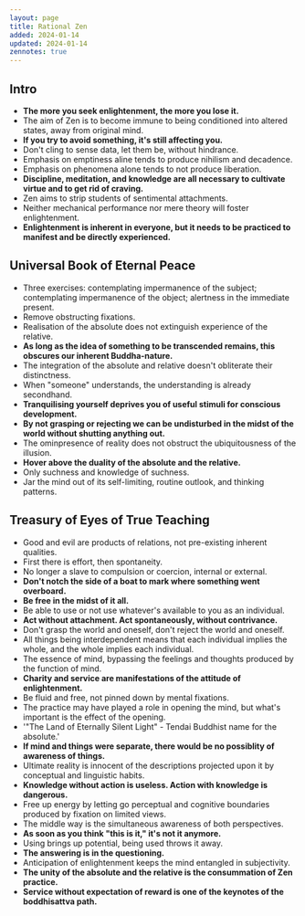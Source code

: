 ```yaml
---
layout: page
title: Rational Zen
added: 2024-01-14
updated: 2024-01-14
zennotes: true
---
```


## Intro

- **The more you seek enlightenment, the more you lose it.**
- The aim of Zen is to become immune to being conditioned into altered states, away from original mind.
- **If you try to avoid something, it's still affecting you.**
- Don't cling to sense data, let them be, without hindrance.
- Emphasis on emptiness aline tends to produce nihilism and decadence.
- Emphasis on phenomena alone tends to not produce liberation.
- **Discipline, meditation, and knowledge are all necessary to cultivate virtue and to get rid of craving.**
- Zen aims to strip students of sentimental attachments.
- Neither mechanical performance nor mere theory will foster enlightenment.
- **Enlightenment is inherent in everyone, but it needs to be practiced to manifest and be directly experienced.**

## Universal Book of Eternal Peace

- Three exercises: contemplating impermanence of the subject; contemplating impermanence of the object; alertness in the immediate present.
- Remove obstructing fixations.
- Realisation of the absolute does not extinguish experience of the relative.
- **As long as the idea of something to be transcended remains, this obscures our inherent Buddha-nature.**
- The integration of the absolute and relative doesn't obliterate their distinctness.
- When "someone" understands, the understanding is already secondhand.
- **Tranquilising yourself deprives you of useful stimuli for conscious development.**
- **By not grasping or rejecting we can be undisturbed in the midst of the world without shutting anything out.**
- The ominpresence  of reality does not obstruct the ubiquitousness of the illusion.
- **Hover above the duality of the absolute and the relative.**
- Only suchness and knowledge of suchness.
- Jar the mind out of its self-limiting, routine outlook, and thinking patterns.

## Treasury of Eyes of True Teaching

- Good and evil are products of relations, not pre-existing inherent qualities.
- First there is effort, then spontaneity.
- No longer a slave to compulsion or coercion, internal or external.
- **Don't notch the side of a boat to mark where something went overboard.**
- **Be free in the midst of it all.**
- Be able to use or not use whatever's available to you as an individual.
- **Act without attachment. Act spontaneously, without contrivance.**
- Don't grasp the world and oneself, don't reject the world and oneself.
- All things being interdependent means that each individual implies the whole, and the whole implies each individual.
- The essence of mind, bypassing the feelings and thoughts produced by the function of mind.
- **Charity and service are manifestations of the attitude of enlightenment.**
- Be fluid and free, not pinned down by mental fixations.
- The practice may have played a role in opening the mind, but what's important is the effect of the opening.
- '"The Land of Eternally Silent Light" - Tendai Buddhist name for the absolute.'
- **If mind and things were separate, there would be no possiblity of awareness of things.**
- Ultimate reality is innocent of the descriptions projected upon it by conceptual and linguistic habits.
- **Knowledge without action is useless. Action with knowledge is dangerous.**
- Free up energy by letting go perceptual and cognitive boundaries produced by fixation on limited views.
- The middle way is the simultaneous awareness of both perspectives.
- **As soon as you think "this is it," it's not it anymore.**
- Using brings up potential, being used throws it away.
- **The answering is in the questioning.**
- Anticipation of enlightenment keeps the mind entangled in subjectivity.
- **The unity of the absolute and the relative is the consummation of Zen practice.**
- **Service without expectation of reward is one of the keynotes of the boddhisattva path.**